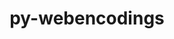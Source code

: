 ---
title: "py-webencodings"
layout: cache
categories: [package, develop]
meta: {"versions": ["0.5.1"], "compilers": ["gcc@=11.1.0"], "oss": ["ubuntu20.04"], "platforms": ["linux"], "targets": ["ppc64le", "x86_64_v3"], "stacks": ["data-vis-sdk", "e4s", "e4s-power", "root"], "num_specs": 60, "num_specs_by_stack": {"root": 60, "e4s-power": 6, "e4s": 6, "data-vis-sdk": 2}}
spec_details: [{"hash": "7fmfe7avyckfik6bdb6ojmm23hfsd44n", "compiler": "gcc@=11.1.0", "versions": ["0.5.1"], "os": "ubuntu20.04", "platform": "linux", "target": "ppc64le", "variants": ["build_system=python_pip"], "stacks": ["root", "e4s-power"], "size": "-", "tarball": "https://binaries.spack.io/develop/build_cache/linux-ubuntu20.04-ppc64le/gcc-11.1.0/py-webencodings-0.5.1/linux-ubuntu20.04-ppc64le-gcc-11.1.0-py-webencodings-0.5.1-7fmfe7avyckfik6bdb6ojmm23hfsd44n.spack"}, {"hash": "wcgv5fptijinvcv3jgauv4q2grim7wqm", "compiler": "gcc@=11.1.0", "versions": ["0.5.1"], "os": "ubuntu20.04", "platform": "linux", "target": "ppc64le", "variants": ["build_system=python_pip"], "stacks": ["root"], "size": "-", "tarball": "https://binaries.spack.io/develop/build_cache/linux-ubuntu20.04-ppc64le/gcc-11.1.0/py-webencodings-0.5.1/linux-ubuntu20.04-ppc64le-gcc-11.1.0-py-webencodings-0.5.1-wcgv5fptijinvcv3jgauv4q2grim7wqm.spack"}, {"hash": "5dn4nwhvhozcmirpcw2pqka45swqu6ke", "compiler": "gcc@=11.1.0", "versions": ["0.5.1"], "os": "ubuntu20.04", "platform": "linux", "target": "ppc64le", "variants": ["build_system=python_pip"], "stacks": ["root"], "size": "-", "tarball": "https://binaries.spack.io/develop/build_cache/linux-ubuntu20.04-ppc64le/gcc-11.1.0/py-webencodings-0.5.1/linux-ubuntu20.04-ppc64le-gcc-11.1.0-py-webencodings-0.5.1-5dn4nwhvhozcmirpcw2pqka45swqu6ke.spack"}, {"hash": "qr5zvplecadnvwmfi2tazvt7nnrtgtjv", "compiler": "gcc@=11.1.0", "versions": ["0.5.1"], "os": "ubuntu20.04", "platform": "linux", "target": "ppc64le", "variants": ["build_system=python_pip"], "stacks": ["root"], "size": "-", "tarball": "https://binaries.spack.io/develop/build_cache/linux-ubuntu20.04-ppc64le/gcc-11.1.0/py-webencodings-0.5.1/linux-ubuntu20.04-ppc64le-gcc-11.1.0-py-webencodings-0.5.1-qr5zvplecadnvwmfi2tazvt7nnrtgtjv.spack"}, {"hash": "4tqqlyfqrn5novzoxntrnb5bem5ihmiy", "compiler": "gcc@=11.1.0", "versions": ["0.5.1"], "os": "ubuntu20.04", "platform": "linux", "target": "ppc64le", "variants": ["build_system=python_pip"], "stacks": ["root"], "size": "-", "tarball": "https://binaries.spack.io/develop/build_cache/linux-ubuntu20.04-ppc64le/gcc-11.1.0/py-webencodings-0.5.1/linux-ubuntu20.04-ppc64le-gcc-11.1.0-py-webencodings-0.5.1-4tqqlyfqrn5novzoxntrnb5bem5ihmiy.spack"}, {"hash": "qmh54ifwb2cob234ht6cbajdsszjbokk", "compiler": "gcc@=11.1.0", "versions": ["0.5.1"], "os": "ubuntu20.04", "platform": "linux", "target": "ppc64le", "variants": ["build_system=python_pip"], "stacks": ["root"], "size": "-", "tarball": "https://binaries.spack.io/develop/build_cache/linux-ubuntu20.04-ppc64le/gcc-11.1.0/py-webencodings-0.5.1/linux-ubuntu20.04-ppc64le-gcc-11.1.0-py-webencodings-0.5.1-qmh54ifwb2cob234ht6cbajdsszjbokk.spack"}, {"hash": "f5f5oklly4beecqpucar644w37dmrwgy", "compiler": "gcc@=11.1.0", "versions": ["0.5.1"], "os": "ubuntu20.04", "platform": "linux", "target": "ppc64le", "variants": ["build_system=python_pip"], "stacks": ["root"], "size": "-", "tarball": "https://binaries.spack.io/develop/build_cache/linux-ubuntu20.04-ppc64le/gcc-11.1.0/py-webencodings-0.5.1/linux-ubuntu20.04-ppc64le-gcc-11.1.0-py-webencodings-0.5.1-f5f5oklly4beecqpucar644w37dmrwgy.spack"}, {"hash": "2o6325hyefd2ntysuxadcpvlytvhc6kq", "compiler": "gcc@=11.1.0", "versions": ["0.5.1"], "os": "ubuntu20.04", "platform": "linux", "target": "ppc64le", "variants": ["build_system=python_pip"], "stacks": ["root", "e4s-power"], "size": "-", "tarball": "https://binaries.spack.io/develop/build_cache/linux-ubuntu20.04-ppc64le/gcc-11.1.0/py-webencodings-0.5.1/linux-ubuntu20.04-ppc64le-gcc-11.1.0-py-webencodings-0.5.1-2o6325hyefd2ntysuxadcpvlytvhc6kq.spack"}, {"hash": "3xoub4xcfx4byob6b72ijattnwryrtt6", "compiler": "gcc@=11.1.0", "versions": ["0.5.1"], "os": "ubuntu20.04", "platform": "linux", "target": "ppc64le", "variants": ["build_system=python_pip"], "stacks": ["root"], "size": "-", "tarball": "https://binaries.spack.io/develop/build_cache/linux-ubuntu20.04-ppc64le/gcc-11.1.0/py-webencodings-0.5.1/linux-ubuntu20.04-ppc64le-gcc-11.1.0-py-webencodings-0.5.1-3xoub4xcfx4byob6b72ijattnwryrtt6.spack"}, {"hash": "yntwfibjorb6usvvzdnv35dqdd6zhp4t", "compiler": "gcc@=11.1.0", "versions": ["0.5.1"], "os": "ubuntu20.04", "platform": "linux", "target": "ppc64le", "variants": ["build_system=python_pip"], "stacks": ["root"], "size": "-", "tarball": "https://binaries.spack.io/develop/build_cache/linux-ubuntu20.04-ppc64le/gcc-11.1.0/py-webencodings-0.5.1/linux-ubuntu20.04-ppc64le-gcc-11.1.0-py-webencodings-0.5.1-yntwfibjorb6usvvzdnv35dqdd6zhp4t.spack"}, {"hash": "b4amfarxldakptpim7224vfprfbmvbmb", "compiler": "gcc@=11.1.0", "versions": ["0.5.1"], "os": "ubuntu20.04", "platform": "linux", "target": "ppc64le", "variants": ["build_system=python_pip"], "stacks": ["root"], "size": "-", "tarball": "https://binaries.spack.io/develop/build_cache/linux-ubuntu20.04-ppc64le/gcc-11.1.0/py-webencodings-0.5.1/linux-ubuntu20.04-ppc64le-gcc-11.1.0-py-webencodings-0.5.1-b4amfarxldakptpim7224vfprfbmvbmb.spack"}, {"hash": "nyapcocnezid5s36bkcpq5xqqnpewydn", "compiler": "gcc@=11.1.0", "versions": ["0.5.1"], "os": "ubuntu20.04", "platform": "linux", "target": "ppc64le", "variants": ["build_system=python_pip"], "stacks": ["root"], "size": "-", "tarball": "https://binaries.spack.io/develop/build_cache/linux-ubuntu20.04-ppc64le/gcc-11.1.0/py-webencodings-0.5.1/linux-ubuntu20.04-ppc64le-gcc-11.1.0-py-webencodings-0.5.1-nyapcocnezid5s36bkcpq5xqqnpewydn.spack"}, {"hash": "e35xvfr5x6gndxdqlxetbvnp5infkl7x", "compiler": "gcc@=11.1.0", "versions": ["0.5.1"], "os": "ubuntu20.04", "platform": "linux", "target": "ppc64le", "variants": ["build_system=python_pip"], "stacks": ["root"], "size": "-", "tarball": "https://binaries.spack.io/develop/build_cache/linux-ubuntu20.04-ppc64le/gcc-11.1.0/py-webencodings-0.5.1/linux-ubuntu20.04-ppc64le-gcc-11.1.0-py-webencodings-0.5.1-e35xvfr5x6gndxdqlxetbvnp5infkl7x.spack"}, {"hash": "uuqr5hy2gy2rhvqkee5pzp5fbafpjqgj", "compiler": "gcc@=11.1.0", "versions": ["0.5.1"], "os": "ubuntu20.04", "platform": "linux", "target": "ppc64le", "variants": ["build_system=python_pip"], "stacks": ["root"], "size": "-", "tarball": "https://binaries.spack.io/develop/build_cache/linux-ubuntu20.04-ppc64le/gcc-11.1.0/py-webencodings-0.5.1/linux-ubuntu20.04-ppc64le-gcc-11.1.0-py-webencodings-0.5.1-uuqr5hy2gy2rhvqkee5pzp5fbafpjqgj.spack"}, {"hash": "qvf6xuyphlioqfw6a5cmkznwowcchfkp", "compiler": "gcc@=11.1.0", "versions": ["0.5.1"], "os": "ubuntu20.04", "platform": "linux", "target": "ppc64le", "variants": ["build_system=python_pip"], "stacks": ["root"], "size": "-", "tarball": "https://binaries.spack.io/develop/build_cache/linux-ubuntu20.04-ppc64le/gcc-11.1.0/py-webencodings-0.5.1/linux-ubuntu20.04-ppc64le-gcc-11.1.0-py-webencodings-0.5.1-qvf6xuyphlioqfw6a5cmkznwowcchfkp.spack"}, {"hash": "fpnedlc27y6zttzktmrdhgyyhmlrjnhg", "compiler": "gcc@=11.1.0", "versions": ["0.5.1"], "os": "ubuntu20.04", "platform": "linux", "target": "ppc64le", "variants": ["build_system=python_pip"], "stacks": ["root"], "size": "-", "tarball": "https://binaries.spack.io/develop/build_cache/linux-ubuntu20.04-ppc64le/gcc-11.1.0/py-webencodings-0.5.1/linux-ubuntu20.04-ppc64le-gcc-11.1.0-py-webencodings-0.5.1-fpnedlc27y6zttzktmrdhgyyhmlrjnhg.spack"}, {"hash": "2jyxwtzqk7nz2vk27jk6zr2jt2y7xqa6", "compiler": "gcc@=11.1.0", "versions": ["0.5.1"], "os": "ubuntu20.04", "platform": "linux", "target": "ppc64le", "variants": ["build_system=python_pip"], "stacks": ["root", "e4s-power"], "size": "-", "tarball": "https://binaries.spack.io/develop/build_cache/linux-ubuntu20.04-ppc64le/gcc-11.1.0/py-webencodings-0.5.1/linux-ubuntu20.04-ppc64le-gcc-11.1.0-py-webencodings-0.5.1-2jyxwtzqk7nz2vk27jk6zr2jt2y7xqa6.spack"}, {"hash": "pk55lajjw5ylo6jxvexxlic2aol2wzze", "compiler": "gcc@=11.1.0", "versions": ["0.5.1"], "os": "ubuntu20.04", "platform": "linux", "target": "ppc64le", "variants": ["build_system=python_pip"], "stacks": ["root", "e4s-power"], "size": "-", "tarball": "https://binaries.spack.io/develop/build_cache/linux-ubuntu20.04-ppc64le/gcc-11.1.0/py-webencodings-0.5.1/linux-ubuntu20.04-ppc64le-gcc-11.1.0-py-webencodings-0.5.1-pk55lajjw5ylo6jxvexxlic2aol2wzze.spack"}, {"hash": "apsdm26hv3o3dty7hg4ozxpv35snk2d3", "compiler": "gcc@=11.1.0", "versions": ["0.5.1"], "os": "ubuntu20.04", "platform": "linux", "target": "ppc64le", "variants": ["build_system=python_pip"], "stacks": ["root"], "size": "-", "tarball": "https://binaries.spack.io/develop/build_cache/linux-ubuntu20.04-ppc64le/gcc-11.1.0/py-webencodings-0.5.1/linux-ubuntu20.04-ppc64le-gcc-11.1.0-py-webencodings-0.5.1-apsdm26hv3o3dty7hg4ozxpv35snk2d3.spack"}, {"hash": "xoocvqvpnrwt2qdg2f5rlic4dsoti7qj", "compiler": "gcc@=11.1.0", "versions": ["0.5.1"], "os": "ubuntu20.04", "platform": "linux", "target": "ppc64le", "variants": ["build_system=python_pip"], "stacks": ["root"], "size": "-", "tarball": "https://binaries.spack.io/develop/build_cache/linux-ubuntu20.04-ppc64le/gcc-11.1.0/py-webencodings-0.5.1/linux-ubuntu20.04-ppc64le-gcc-11.1.0-py-webencodings-0.5.1-xoocvqvpnrwt2qdg2f5rlic4dsoti7qj.spack"}, {"hash": "o3ez2ddo5qkrxior3gale3rbzz5toyre", "compiler": "gcc@=11.1.0", "versions": ["0.5.1"], "os": "ubuntu20.04", "platform": "linux", "target": "ppc64le", "variants": ["build_system=python_pip"], "stacks": ["root", "e4s-power"], "size": "-", "tarball": "https://binaries.spack.io/develop/build_cache/linux-ubuntu20.04-ppc64le/gcc-11.1.0/py-webencodings-0.5.1/linux-ubuntu20.04-ppc64le-gcc-11.1.0-py-webencodings-0.5.1-o3ez2ddo5qkrxior3gale3rbzz5toyre.spack"}, {"hash": "h2v7c5zgtsygltnp3gj627mkjuxz5um6", "compiler": "gcc@=11.1.0", "versions": ["0.5.1"], "os": "ubuntu20.04", "platform": "linux", "target": "ppc64le", "variants": ["build_system=python_pip"], "stacks": ["root"], "size": "-", "tarball": "https://binaries.spack.io/develop/build_cache/linux-ubuntu20.04-ppc64le/gcc-11.1.0/py-webencodings-0.5.1/linux-ubuntu20.04-ppc64le-gcc-11.1.0-py-webencodings-0.5.1-h2v7c5zgtsygltnp3gj627mkjuxz5um6.spack"}, {"hash": "zqipxmqxviie5426w7drpxf3kv45m45o", "compiler": "gcc@=11.1.0", "versions": ["0.5.1"], "os": "ubuntu20.04", "platform": "linux", "target": "ppc64le", "variants": ["build_system=python_pip"], "stacks": ["root"], "size": "-", "tarball": "https://binaries.spack.io/develop/build_cache/linux-ubuntu20.04-ppc64le/gcc-11.1.0/py-webencodings-0.5.1/linux-ubuntu20.04-ppc64le-gcc-11.1.0-py-webencodings-0.5.1-zqipxmqxviie5426w7drpxf3kv45m45o.spack"}, {"hash": "5i7nwidyyk3tylaii33cqsahh5xo5oc7", "compiler": "gcc@=11.1.0", "versions": ["0.5.1"], "os": "ubuntu20.04", "platform": "linux", "target": "ppc64le", "variants": ["build_system=python_pip"], "stacks": ["root", "e4s-power"], "size": "-", "tarball": "https://binaries.spack.io/develop/build_cache/linux-ubuntu20.04-ppc64le/gcc-11.1.0/py-webencodings-0.5.1/linux-ubuntu20.04-ppc64le-gcc-11.1.0-py-webencodings-0.5.1-5i7nwidyyk3tylaii33cqsahh5xo5oc7.spack"}, {"hash": "ks3nplpuc2nwbelnllsykl5il4q6vnpk", "compiler": "gcc@=11.1.0", "versions": ["0.5.1"], "os": "ubuntu20.04", "platform": "linux", "target": "ppc64le", "variants": ["build_system=python_pip"], "stacks": ["root"], "size": "-", "tarball": "https://binaries.spack.io/develop/build_cache/linux-ubuntu20.04-ppc64le/gcc-11.1.0/py-webencodings-0.5.1/linux-ubuntu20.04-ppc64le-gcc-11.1.0-py-webencodings-0.5.1-ks3nplpuc2nwbelnllsykl5il4q6vnpk.spack"}, {"hash": "pjhia7ckljawz4aikhmzfxu4c5okria2", "compiler": "gcc@=11.1.0", "versions": ["0.5.1"], "os": "ubuntu20.04", "platform": "linux", "target": "ppc64le", "variants": ["build_system=python_pip"], "stacks": ["root"], "size": "-", "tarball": "https://binaries.spack.io/develop/build_cache/linux-ubuntu20.04-ppc64le/gcc-11.1.0/py-webencodings-0.5.1/linux-ubuntu20.04-ppc64le-gcc-11.1.0-py-webencodings-0.5.1-pjhia7ckljawz4aikhmzfxu4c5okria2.spack"}, {"hash": "micmmrmr4w7eqka6s7lhumx672qnd2pl", "compiler": "gcc@=11.1.0", "versions": ["0.5.1"], "os": "ubuntu20.04", "platform": "linux", "target": "x86_64_v3", "variants": ["build_system=python_pip"], "stacks": ["root"], "size": "-", "tarball": "https://binaries.spack.io/develop/build_cache/linux-ubuntu20.04-x86_64_v3/gcc-11.1.0/py-webencodings-0.5.1/linux-ubuntu20.04-x86_64_v3-gcc-11.1.0-py-webencodings-0.5.1-micmmrmr4w7eqka6s7lhumx672qnd2pl.spack"}, {"hash": "w22xvdfqzdwcteezd6lwgruob7jwqwdw", "compiler": "gcc@=11.1.0", "versions": ["0.5.1"], "os": "ubuntu20.04", "platform": "linux", "target": "x86_64_v3", "variants": ["build_system=python_pip"], "stacks": ["root"], "size": "-", "tarball": "https://binaries.spack.io/develop/build_cache/linux-ubuntu20.04-x86_64_v3/gcc-11.1.0/py-webencodings-0.5.1/linux-ubuntu20.04-x86_64_v3-gcc-11.1.0-py-webencodings-0.5.1-w22xvdfqzdwcteezd6lwgruob7jwqwdw.spack"}, {"hash": "xlwkjotw7xcxom4rsjphsta6p6wlu3ut", "compiler": "gcc@=11.1.0", "versions": ["0.5.1"], "os": "ubuntu20.04", "platform": "linux", "target": "x86_64_v3", "variants": ["build_system=python_pip"], "stacks": ["root"], "size": "-", "tarball": "https://binaries.spack.io/develop/build_cache/linux-ubuntu20.04-x86_64_v3/gcc-11.1.0/py-webencodings-0.5.1/linux-ubuntu20.04-x86_64_v3-gcc-11.1.0-py-webencodings-0.5.1-xlwkjotw7xcxom4rsjphsta6p6wlu3ut.spack"}, {"hash": "tz467unbtk4rqvi2dnq32nxxevckbnvn", "compiler": "gcc@=11.1.0", "versions": ["0.5.1"], "os": "ubuntu20.04", "platform": "linux", "target": "x86_64_v3", "variants": ["build_system=python_pip"], "stacks": ["root"], "size": "-", "tarball": "https://binaries.spack.io/develop/build_cache/linux-ubuntu20.04-x86_64_v3/gcc-11.1.0/py-webencodings-0.5.1/linux-ubuntu20.04-x86_64_v3-gcc-11.1.0-py-webencodings-0.5.1-tz467unbtk4rqvi2dnq32nxxevckbnvn.spack"}, {"hash": "ekhvd2bo77ovuc5mbyexu3lm5bg3v6k7", "compiler": "gcc@=11.1.0", "versions": ["0.5.1"], "os": "ubuntu20.04", "platform": "linux", "target": "x86_64_v3", "variants": ["build_system=python_pip"], "stacks": ["root"], "size": "-", "tarball": "https://binaries.spack.io/develop/build_cache/linux-ubuntu20.04-x86_64_v3/gcc-11.1.0/py-webencodings-0.5.1/linux-ubuntu20.04-x86_64_v3-gcc-11.1.0-py-webencodings-0.5.1-ekhvd2bo77ovuc5mbyexu3lm5bg3v6k7.spack"}, {"hash": "zbbkgebo2jvcauka5xcik4gmvxf2x6vs", "compiler": "gcc@=11.1.0", "versions": ["0.5.1"], "os": "ubuntu20.04", "platform": "linux", "target": "x86_64_v3", "variants": ["build_system=python_pip"], "stacks": ["root"], "size": "-", "tarball": "https://binaries.spack.io/develop/build_cache/linux-ubuntu20.04-x86_64_v3/gcc-11.1.0/py-webencodings-0.5.1/linux-ubuntu20.04-x86_64_v3-gcc-11.1.0-py-webencodings-0.5.1-zbbkgebo2jvcauka5xcik4gmvxf2x6vs.spack"}, {"hash": "oane3vsnsuw7uqmieygsbgpu5h4nswow", "compiler": "gcc@=11.1.0", "versions": ["0.5.1"], "os": "ubuntu20.04", "platform": "linux", "target": "x86_64_v3", "variants": ["build_system=python_pip"], "stacks": ["root", "e4s"], "size": "-", "tarball": "https://binaries.spack.io/develop/build_cache/linux-ubuntu20.04-x86_64_v3/gcc-11.1.0/py-webencodings-0.5.1/linux-ubuntu20.04-x86_64_v3-gcc-11.1.0-py-webencodings-0.5.1-oane3vsnsuw7uqmieygsbgpu5h4nswow.spack"}, {"hash": "kgpseltol6jwr5pxjpbnk3ibibdtix7c", "compiler": "gcc@=11.1.0", "versions": ["0.5.1"], "os": "ubuntu20.04", "platform": "linux", "target": "x86_64_v3", "variants": ["build_system=python_pip"], "stacks": ["root", "data-vis-sdk"], "size": "-", "tarball": "https://binaries.spack.io/develop/build_cache/linux-ubuntu20.04-x86_64_v3/gcc-11.1.0/py-webencodings-0.5.1/linux-ubuntu20.04-x86_64_v3-gcc-11.1.0-py-webencodings-0.5.1-kgpseltol6jwr5pxjpbnk3ibibdtix7c.spack"}, {"hash": "tfsnutpa5ybymrkrfd6dnu5ljzb5s4hl", "compiler": "gcc@=11.1.0", "versions": ["0.5.1"], "os": "ubuntu20.04", "platform": "linux", "target": "x86_64_v3", "variants": ["build_system=python_pip"], "stacks": ["root", "data-vis-sdk"], "size": "-", "tarball": "https://binaries.spack.io/develop/build_cache/linux-ubuntu20.04-x86_64_v3/gcc-11.1.0/py-webencodings-0.5.1/linux-ubuntu20.04-x86_64_v3-gcc-11.1.0-py-webencodings-0.5.1-tfsnutpa5ybymrkrfd6dnu5ljzb5s4hl.spack"}, {"hash": "co6zqaewctxbxqazshsxrgrkysl5bvri", "compiler": "gcc@=11.1.0", "versions": ["0.5.1"], "os": "ubuntu20.04", "platform": "linux", "target": "x86_64_v3", "variants": ["build_system=python_pip"], "stacks": ["root"], "size": "-", "tarball": "https://binaries.spack.io/develop/build_cache/linux-ubuntu20.04-x86_64_v3/gcc-11.1.0/py-webencodings-0.5.1/linux-ubuntu20.04-x86_64_v3-gcc-11.1.0-py-webencodings-0.5.1-co6zqaewctxbxqazshsxrgrkysl5bvri.spack"}, {"hash": "oixywfqeb55rgy24qca6znsmuf4aqfmi", "compiler": "gcc@=11.1.0", "versions": ["0.5.1"], "os": "ubuntu20.04", "platform": "linux", "target": "x86_64_v3", "variants": ["build_system=python_pip"], "stacks": ["root"], "size": "-", "tarball": "https://binaries.spack.io/develop/build_cache/linux-ubuntu20.04-x86_64_v3/gcc-11.1.0/py-webencodings-0.5.1/linux-ubuntu20.04-x86_64_v3-gcc-11.1.0-py-webencodings-0.5.1-oixywfqeb55rgy24qca6znsmuf4aqfmi.spack"}, {"hash": "5plpge6zmarcz2sergtgniwiamo6yajh", "compiler": "gcc@=11.1.0", "versions": ["0.5.1"], "os": "ubuntu20.04", "platform": "linux", "target": "x86_64_v3", "variants": ["build_system=python_pip"], "stacks": ["root"], "size": "-", "tarball": "https://binaries.spack.io/develop/build_cache/linux-ubuntu20.04-x86_64_v3/gcc-11.1.0/py-webencodings-0.5.1/linux-ubuntu20.04-x86_64_v3-gcc-11.1.0-py-webencodings-0.5.1-5plpge6zmarcz2sergtgniwiamo6yajh.spack"}, {"hash": "aagfhtqkt5a7xqcfkcpvbbqjx4q7ax5t", "compiler": "gcc@=11.1.0", "versions": ["0.5.1"], "os": "ubuntu20.04", "platform": "linux", "target": "x86_64_v3", "variants": ["build_system=python_pip"], "stacks": ["root", "e4s"], "size": "-", "tarball": "https://binaries.spack.io/develop/build_cache/linux-ubuntu20.04-x86_64_v3/gcc-11.1.0/py-webencodings-0.5.1/linux-ubuntu20.04-x86_64_v3-gcc-11.1.0-py-webencodings-0.5.1-aagfhtqkt5a7xqcfkcpvbbqjx4q7ax5t.spack"}, {"hash": "3lwdiinawe2qk32wca32j7ygsgzri3gw", "compiler": "gcc@=11.1.0", "versions": ["0.5.1"], "os": "ubuntu20.04", "platform": "linux", "target": "x86_64_v3", "variants": ["build_system=python_pip"], "stacks": ["root"], "size": "-", "tarball": "https://binaries.spack.io/develop/build_cache/linux-ubuntu20.04-x86_64_v3/gcc-11.1.0/py-webencodings-0.5.1/linux-ubuntu20.04-x86_64_v3-gcc-11.1.0-py-webencodings-0.5.1-3lwdiinawe2qk32wca32j7ygsgzri3gw.spack"}, {"hash": "nispsp5uh6ufsvf6a3rbjci7jlt6rpw2", "compiler": "gcc@=11.1.0", "versions": ["0.5.1"], "os": "ubuntu20.04", "platform": "linux", "target": "x86_64_v3", "variants": ["build_system=python_pip"], "stacks": ["root"], "size": "-", "tarball": "https://binaries.spack.io/develop/build_cache/linux-ubuntu20.04-x86_64_v3/gcc-11.1.0/py-webencodings-0.5.1/linux-ubuntu20.04-x86_64_v3-gcc-11.1.0-py-webencodings-0.5.1-nispsp5uh6ufsvf6a3rbjci7jlt6rpw2.spack"}, {"hash": "lcuj7b6cwtkwe6waomuawubhl27zepjd", "compiler": "gcc@=11.1.0", "versions": ["0.5.1"], "os": "ubuntu20.04", "platform": "linux", "target": "x86_64_v3", "variants": ["build_system=python_pip"], "stacks": ["root"], "size": "-", "tarball": "https://binaries.spack.io/develop/build_cache/linux-ubuntu20.04-x86_64_v3/gcc-11.1.0/py-webencodings-0.5.1/linux-ubuntu20.04-x86_64_v3-gcc-11.1.0-py-webencodings-0.5.1-lcuj7b6cwtkwe6waomuawubhl27zepjd.spack"}, {"hash": "nl3x6vvof4pxuy5nnkwfivh7auxgcfz7", "compiler": "gcc@=11.1.0", "versions": ["0.5.1"], "os": "ubuntu20.04", "platform": "linux", "target": "x86_64_v3", "variants": ["build_system=python_pip"], "stacks": ["root"], "size": "-", "tarball": "https://binaries.spack.io/develop/build_cache/linux-ubuntu20.04-x86_64_v3/gcc-11.1.0/py-webencodings-0.5.1/linux-ubuntu20.04-x86_64_v3-gcc-11.1.0-py-webencodings-0.5.1-nl3x6vvof4pxuy5nnkwfivh7auxgcfz7.spack"}, {"hash": "3em62ah2l5brmbnyge4wbm7awjcjhfmz", "compiler": "gcc@=11.1.0", "versions": ["0.5.1"], "os": "ubuntu20.04", "platform": "linux", "target": "x86_64_v3", "variants": ["build_system=python_pip"], "stacks": ["root"], "size": "-", "tarball": "https://binaries.spack.io/develop/build_cache/linux-ubuntu20.04-x86_64_v3/gcc-11.1.0/py-webencodings-0.5.1/linux-ubuntu20.04-x86_64_v3-gcc-11.1.0-py-webencodings-0.5.1-3em62ah2l5brmbnyge4wbm7awjcjhfmz.spack"}, {"hash": "ujumh2cqodxlzpdvq2c3xfnnlshrbdxv", "compiler": "gcc@=11.1.0", "versions": ["0.5.1"], "os": "ubuntu20.04", "platform": "linux", "target": "x86_64_v3", "variants": ["build_system=python_pip"], "stacks": ["root"], "size": "-", "tarball": "https://binaries.spack.io/develop/build_cache/linux-ubuntu20.04-x86_64_v3/gcc-11.1.0/py-webencodings-0.5.1/linux-ubuntu20.04-x86_64_v3-gcc-11.1.0-py-webencodings-0.5.1-ujumh2cqodxlzpdvq2c3xfnnlshrbdxv.spack"}, {"hash": "5zzmswqz2mko7qpe6oremrzohtd7pmtj", "compiler": "gcc@=11.1.0", "versions": ["0.5.1"], "os": "ubuntu20.04", "platform": "linux", "target": "x86_64_v3", "variants": ["build_system=python_pip"], "stacks": ["root"], "size": "-", "tarball": "https://binaries.spack.io/develop/build_cache/linux-ubuntu20.04-x86_64_v3/gcc-11.1.0/py-webencodings-0.5.1/linux-ubuntu20.04-x86_64_v3-gcc-11.1.0-py-webencodings-0.5.1-5zzmswqz2mko7qpe6oremrzohtd7pmtj.spack"}, {"hash": "o2cnkz6vxh2pnjoilvynh3xaxzqhrdtt", "compiler": "gcc@=11.1.0", "versions": ["0.5.1"], "os": "ubuntu20.04", "platform": "linux", "target": "x86_64_v3", "variants": ["build_system=python_pip"], "stacks": ["root"], "size": "-", "tarball": "https://binaries.spack.io/develop/build_cache/linux-ubuntu20.04-x86_64_v3/gcc-11.1.0/py-webencodings-0.5.1/linux-ubuntu20.04-x86_64_v3-gcc-11.1.0-py-webencodings-0.5.1-o2cnkz6vxh2pnjoilvynh3xaxzqhrdtt.spack"}, {"hash": "xgsw74bv6xeyf2i5pswmaxghtxvklkhy", "compiler": "gcc@=11.1.0", "versions": ["0.5.1"], "os": "ubuntu20.04", "platform": "linux", "target": "x86_64_v3", "variants": ["build_system=python_pip"], "stacks": ["root", "e4s"], "size": "-", "tarball": "https://binaries.spack.io/develop/build_cache/linux-ubuntu20.04-x86_64_v3/gcc-11.1.0/py-webencodings-0.5.1/linux-ubuntu20.04-x86_64_v3-gcc-11.1.0-py-webencodings-0.5.1-xgsw74bv6xeyf2i5pswmaxghtxvklkhy.spack"}, {"hash": "iowovmfebfnnw4rl2mnnlw2mfworhexy", "compiler": "gcc@=11.1.0", "versions": ["0.5.1"], "os": "ubuntu20.04", "platform": "linux", "target": "x86_64_v3", "variants": ["build_system=python_pip"], "stacks": ["root"], "size": "-", "tarball": "https://binaries.spack.io/develop/build_cache/linux-ubuntu20.04-x86_64_v3/gcc-11.1.0/py-webencodings-0.5.1/linux-ubuntu20.04-x86_64_v3-gcc-11.1.0-py-webencodings-0.5.1-iowovmfebfnnw4rl2mnnlw2mfworhexy.spack"}, {"hash": "frataqzwzdn4egqd3o7p7c3t2645vlgo", "compiler": "gcc@=11.1.0", "versions": ["0.5.1"], "os": "ubuntu20.04", "platform": "linux", "target": "x86_64_v3", "variants": ["build_system=python_pip"], "stacks": ["root"], "size": "-", "tarball": "https://binaries.spack.io/develop/build_cache/linux-ubuntu20.04-x86_64_v3/gcc-11.1.0/py-webencodings-0.5.1/linux-ubuntu20.04-x86_64_v3-gcc-11.1.0-py-webencodings-0.5.1-frataqzwzdn4egqd3o7p7c3t2645vlgo.spack"}, {"hash": "qztgbtly3ikengz7rk6ju5rtayosapex", "compiler": "gcc@=11.1.0", "versions": ["0.5.1"], "os": "ubuntu20.04", "platform": "linux", "target": "x86_64_v3", "variants": ["build_system=python_pip"], "stacks": ["root", "e4s"], "size": "-", "tarball": "https://binaries.spack.io/develop/build_cache/linux-ubuntu20.04-x86_64_v3/gcc-11.1.0/py-webencodings-0.5.1/linux-ubuntu20.04-x86_64_v3-gcc-11.1.0-py-webencodings-0.5.1-qztgbtly3ikengz7rk6ju5rtayosapex.spack"}, {"hash": "uil3ecztwgg44wc75piixbef4ufvfdyk", "compiler": "gcc@=11.1.0", "versions": ["0.5.1"], "os": "ubuntu20.04", "platform": "linux", "target": "x86_64_v3", "variants": ["build_system=python_pip"], "stacks": ["root"], "size": "-", "tarball": "https://binaries.spack.io/develop/build_cache/linux-ubuntu20.04-x86_64_v3/gcc-11.1.0/py-webencodings-0.5.1/linux-ubuntu20.04-x86_64_v3-gcc-11.1.0-py-webencodings-0.5.1-uil3ecztwgg44wc75piixbef4ufvfdyk.spack"}, {"hash": "36lqzmccfyszb7gofx6ccb7yrx5tpkqi", "compiler": "gcc@=11.1.0", "versions": ["0.5.1"], "os": "ubuntu20.04", "platform": "linux", "target": "x86_64_v3", "variants": ["build_system=python_pip"], "stacks": ["root"], "size": "-", "tarball": "https://binaries.spack.io/develop/build_cache/linux-ubuntu20.04-x86_64_v3/gcc-11.1.0/py-webencodings-0.5.1/linux-ubuntu20.04-x86_64_v3-gcc-11.1.0-py-webencodings-0.5.1-36lqzmccfyszb7gofx6ccb7yrx5tpkqi.spack"}, {"hash": "jjoqnxdpxuk63em3l7kuuqw5dnsivezu", "compiler": "gcc@=11.1.0", "versions": ["0.5.1"], "os": "ubuntu20.04", "platform": "linux", "target": "x86_64_v3", "variants": ["build_system=python_pip"], "stacks": ["root"], "size": "-", "tarball": "https://binaries.spack.io/develop/build_cache/linux-ubuntu20.04-x86_64_v3/gcc-11.1.0/py-webencodings-0.5.1/linux-ubuntu20.04-x86_64_v3-gcc-11.1.0-py-webencodings-0.5.1-jjoqnxdpxuk63em3l7kuuqw5dnsivezu.spack"}, {"hash": "jq5as5wo637asqdpkd4xqtmtcnebhjb7", "compiler": "gcc@=11.1.0", "versions": ["0.5.1"], "os": "ubuntu20.04", "platform": "linux", "target": "x86_64_v3", "variants": ["build_system=python_pip"], "stacks": ["root"], "size": "-", "tarball": "https://binaries.spack.io/develop/build_cache/linux-ubuntu20.04-x86_64_v3/gcc-11.1.0/py-webencodings-0.5.1/linux-ubuntu20.04-x86_64_v3-gcc-11.1.0-py-webencodings-0.5.1-jq5as5wo637asqdpkd4xqtmtcnebhjb7.spack"}, {"hash": "vexnnvbtohc66noacirzckgohysolafh", "compiler": "gcc@=11.1.0", "versions": ["0.5.1"], "os": "ubuntu20.04", "platform": "linux", "target": "x86_64_v3", "variants": ["build_system=python_pip"], "stacks": ["root", "e4s"], "size": "-", "tarball": "https://binaries.spack.io/develop/build_cache/linux-ubuntu20.04-x86_64_v3/gcc-11.1.0/py-webencodings-0.5.1/linux-ubuntu20.04-x86_64_v3-gcc-11.1.0-py-webencodings-0.5.1-vexnnvbtohc66noacirzckgohysolafh.spack"}, {"hash": "zhehlhygttc6k4jdkmbldhalnn54szzr", "compiler": "gcc@=11.1.0", "versions": ["0.5.1"], "os": "ubuntu20.04", "platform": "linux", "target": "x86_64_v3", "variants": ["build_system=python_pip"], "stacks": ["root"], "size": "-", "tarball": "https://binaries.spack.io/develop/build_cache/linux-ubuntu20.04-x86_64_v3/gcc-11.1.0/py-webencodings-0.5.1/linux-ubuntu20.04-x86_64_v3-gcc-11.1.0-py-webencodings-0.5.1-zhehlhygttc6k4jdkmbldhalnn54szzr.spack"}, {"hash": "f6nfrb7mi73l2dx6sbpioxeptcwvzvof", "compiler": "gcc@=11.1.0", "versions": ["0.5.1"], "os": "ubuntu20.04", "platform": "linux", "target": "x86_64_v3", "variants": ["build_system=python_pip"], "stacks": ["root"], "size": "-", "tarball": "https://binaries.spack.io/develop/build_cache/linux-ubuntu20.04-x86_64_v3/gcc-11.1.0/py-webencodings-0.5.1/linux-ubuntu20.04-x86_64_v3-gcc-11.1.0-py-webencodings-0.5.1-f6nfrb7mi73l2dx6sbpioxeptcwvzvof.spack"}, {"hash": "w4ksy3j5guoglpvykmogmzvgxljdilew", "compiler": "gcc@=11.1.0", "versions": ["0.5.1"], "os": "ubuntu20.04", "platform": "linux", "target": "x86_64_v3", "variants": ["build_system=python_pip"], "stacks": ["root", "e4s"], "size": "-", "tarball": "https://binaries.spack.io/develop/build_cache/linux-ubuntu20.04-x86_64_v3/gcc-11.1.0/py-webencodings-0.5.1/linux-ubuntu20.04-x86_64_v3-gcc-11.1.0-py-webencodings-0.5.1-w4ksy3j5guoglpvykmogmzvgxljdilew.spack"}, {"hash": "wjhavt6nanxxkdc23jwgywkvkcmu73am", "compiler": "gcc@=11.1.0", "versions": ["0.5.1"], "os": "ubuntu20.04", "platform": "linux", "target": "x86_64_v3", "variants": ["build_system=python_pip"], "stacks": ["root"], "size": "-", "tarball": "https://binaries.spack.io/develop/build_cache/linux-ubuntu20.04-x86_64_v3/gcc-11.1.0/py-webencodings-0.5.1/linux-ubuntu20.04-x86_64_v3-gcc-11.1.0-py-webencodings-0.5.1-wjhavt6nanxxkdc23jwgywkvkcmu73am.spack"}]
---